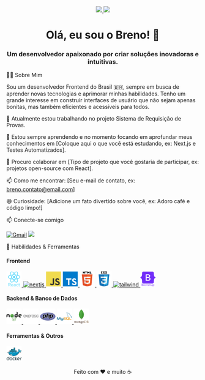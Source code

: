 <!--
Olá, Breno!
Este é um modelo aprimorado para o seu README do GitHub.
Para personalizar, siga os comentários abaixo. Basta substituir os links de exemplo (#)
e os textos entre colchetes [] pelos seus dados.
-->

<div align="center">
<a href="https://github.com/brenocbmnz">
<img height="180em" src="https://www.google.com/search?q=https://github-readme-stats.vercel.app/api%3Fusername%3Dbrenocbmnz%26show_icons%3Dtrue%26theme%3Ddracula%26include_all_commits%3Dtrue%26count_private%3Dtrue"/>
<img height="180em"src="https://www.google.com/search?q=https://github-readme-stats.vercel.app/api/top-langs/%3Fusername%3Dbrenocbmnz%26layout%3Dcompact%26langs_count%3D7%26theme%3Ddracula"/>
</a>
</div>

<div align="center">
<h1 align="center">Olá, eu sou o Breno! 👋</h1>
<h3 align="center">Um desenvolvedor apaixonado por criar soluções inovadoras e intuitivas.</h3>
</div>

👨‍💻 Sobre Mim
<p align="left">
Sou um desenvolvedor Frontend do Brasil 🇧🇷, sempre em busca de aprender novas tecnologias e aprimorar minhas habilidades. Tenho um grande interesse em construir interfaces de usuário que não sejam apenas bonitas, mas também eficientes e acessíveis para todos.
</p>

🔭 Atualmente estou trabalhando no projeto Sistema de Requisição de Provas.

🌱 Estou sempre aprendendo e no momento focando em aprofundar meus conhecimentos em [Coloque aqui o que você está estudando, ex: Next.js e Testes Automatizados].

👯 Procuro colaborar em [Tipo de projeto que você gostaria de participar, ex: projetos open-source com React].

📫 Como me encontrar: [Seu e-mail de contato, ex: breno.contato@email.com]

😄 Curiosidade: [Adicione um fato divertido sobre você, ex: Adoro café e código limpo!]

📫 Conecte-se comigo
<p align="left">
<a href="mailto:[SEU-EMAIL-AQUI]" target="_blank"><img src="https://img.shields.io/badge/Gmail-D14836?style=for-the-badge&logo=gmail&logoColor=white" alt="Gmail"></a>
<a href="https://www.google.com/search?q=https://linkedin.com/in/[SEU-USUARIO-LINKEDIN]" target="_blank"><img src="https://www.google.com/search?q=https://img.shields.io/badge/-LinkedIn-%25230077B5%3Fstyle%3Dfor-the-badge%26logo%3Dlinkedin%26logoColor%3Dwhite" target="_blank"></a>
<!-- Adicione outras redes sociais se desejar, como Twitter, Instagram, etc. -->
</p>

🚀 Habilidades & Ferramentas
<p align="left">
<h4>Frontend</h4>
<a href="https://reactjs.org/" target="_blank" rel="noreferrer"> <img src="https://raw.githubusercontent.com/devicons/devicon/master/icons/react/react-original-wordmark.svg" alt="react" width="40" height="40"/> </a>
<a href="https://nextjs.org/" target="_blank" rel="noreferrer"> <img src="https://cdn.worldvectorlogo.com/logos/nextjs-2.svg" alt="nextjs" width="40" height="40"/> </a>
<a href="https://developer.mozilla.org/en-US/docs/Web/JavaScript" target="_blank" rel="noreferrer"> <img src="https://raw.githubusercontent.com/devicons/devicon/master/icons/javascript/javascript-original.svg" alt="javascript" width="40" height="40"/> </a>
<a href="https://www.typescriptlang.org/" target="_blank" rel="noreferrer"> <img src="https://raw.githubusercontent.com/devicons/devicon/master/icons/typescript/typescript-original.svg" alt="typescript" width="40" height="40"/> </a>
<a href="https://www.w3.org/html/" target="_blank" rel="noreferrer"> <img src="https://raw.githubusercontent.com/devicons/devicon/master/icons/html5/html5-original-wordmark.svg" alt="html5" width="40" height="40"/> </a>
<a href="https://www.w3schools.com/css/" target="_blank" rel="noreferrer"> <img src="https://raw.githubusercontent.com/devicons/devicon/master/icons/css3/css3-original-wordmark.svg" alt="css3" width="40" height="40"/> </a>
<a href="https://tailwindcss.com/" target="_blank" rel="noreferrer"> <img src="https://www.vectorlogo.zone/logos/tailwindcss/tailwindcss-icon.svg" alt="tailwind" width="40" height="40"/> </a>
<a href="https://getbootstrap.com" target="_blank" rel="noreferrer"> <img src="https://raw.githubusercontent.com/devicons/devicon/master/icons/bootstrap/bootstrap-plain-wordmark.svg" alt="bootstrap" width="40" height="40"/> </a>

<h4>Backend & Banco de Dados</h4>
<a href="https://nodejs.org" target="_blank" rel="noreferrer"> <img src="https://raw.githubusercontent.com/devicons/devicon/master/icons/nodejs/nodejs-original-wordmark.svg" alt="nodejs" width="40" height="40"/> </a>
<a href="https://expressjs.com" target="_blank" rel="noreferrer"> <img src="https://raw.githubusercontent.com/devicons/devicon/master/icons/express/express-original-wordmark.svg" alt="express" width="40" height="40"/> </a>
<a href="https://www.php.net" target="_blank" rel="noreferrer"> <img src="https://raw.githubusercontent.com/devicons/devicon/master/icons/php/php-original.svg" alt="php" width="40" height="40"/> </a>
<a href="https://www.mysql.com/" target="_blank" rel="noreferrer"> <img src="https://raw.githubusercontent.com/devicons/devicon/master/icons/mysql/mysql-original-wordmark.svg" alt="mysql" width="40" height="40"/> </a>
<a href="https://www.mongodb.com/" target="_blank" rel="noreferrer"> <img src="https://raw.githubusercontent.com/devicons/devicon/master/icons/mongodb/mongodb-original-wordmark.svg" alt="mongodb" width="40" height="40"/> </a>

<h4>Ferramentas & Outros</h4>
<a href="https://www.docker.com/" target="_blank" rel="noreferrer"> <img src="https://raw.githubusercontent.com/devicons/devicon/master/icons/docker/docker-original-wordmark.svg" alt="docker" width="40" height="40"/> </a>
</p>

<div align="center">
<p>Feito com ❤️ e muito ☕</p>
</div>

